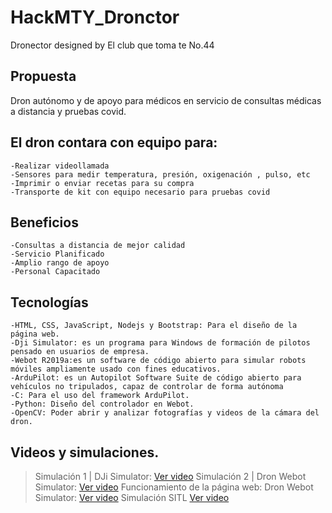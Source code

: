 # HackMTY_Dronctor
Dronector designed by El club que toma te No.44

## **Propuesta**
Dron autónomo y de apoyo para médicos en servicio de consultas médicas a distancia y pruebas covid.

## **El dron contara con equipo para:**
    -Realizar videollamada 
    -Sensores para medir temperatura, presión, oxigenación , pulso, etc
    -Imprimir o enviar recetas para su compra
    -Transporte de kit con equipo necesario para pruebas covid

## **Beneficios**
    -Consultas a distancia de mejor calidad
    -Servicio Planificado
    -Amplio rango de apoyo
    -Personal Capacitado

## **Tecnologías**
    -HTML, CSS, JavaScript, Nodejs y Bootstrap: Para el diseño de la página web.
    -Dji Simulator: es un programa para Windows de formación de pilotos pensado en usuarios de empresa. 
    -Webot R2019a:es un software de código abierto para simular robots móviles ampliamente usado con fines educativos.
    -ArduPilot: es un Autopilot Software Suite de código abierto para vehículos no tripulados, capaz de controlar de forma autónoma
    -C: Para el uso del framework ArduPilot. 
    -Python: Diseño del controlador en Webot.
    -OpenCV: Poder abrir y analizar fotografías y videos de la cámara del dron.

## **Videos y simulaciones.**
>Simulación 1 | DJi Simulator: [Ver video](https://youtu.be/FUlyIWOZeyA)
>Simulación 2 | Dron Webot Simulator: [Ver video](https://youtu.be/47sDDvY62BY)
>Funcionamiento de la página web: Dron Webot Simulator: [Ver video](https://youtu.be/gCjISz57v7w)
>Simulación SITL [Ver video](https://youtu.be/0EX1A-gj-x4)

